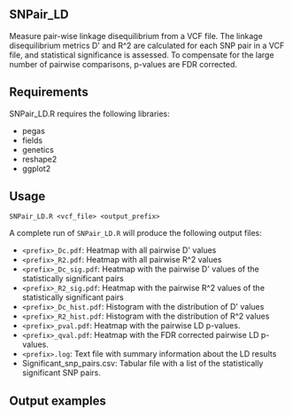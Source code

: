  
## SNPair_LD

Measure pair-wise linkage disequilibrium from a VCF file. The linkage disequilibrium metrics D' and R^2 are calculated for each SNP pair in a VCF file, and statistical significance is assessed. To compensate for the large number of pairwise comparisons, p-values are FDR corrected. 

## Requirements

SNPair_LD.R requires the following libraries:

- pegas
- fields
- genetics
- reshape2
- ggplot2

## Usage

```
SNPair_LD.R <vcf_file> <output_prefix>
```

A complete run of `SNPair_LD.R` will produce the following output files:

- `<prefix>_Dc.pdf`: Heatmap with all pairwise D' values
- `<prefix>_R2.pdf`: Heatmap with all pairwise R^2 values
- `<prefix>_Dc_sig.pdf`: Heatmap with the pairwise D' values of the statistically significant pairs
- `<prefix>_R2_sig.pdf`: Heatmap with the pairwise R^2 values of the statistically significant pairs
- `<prefix>_Dc_hist.pdf`: Histogram with the distribution of D' values
- `<prefix>_R2_hist.pdf`: Histogram with the distribution of R^2 values
- `<prefix>_pval.pdf`: Heatmap with the pairwise LD p-values.
- `<prefix>_qval.pdf`: Heatmap with the FDR corrected pairwise LD p-values.
- `<prefix>.log`: Text file with summary information about the LD results
- Significant_snp_pairs.csv: Tabular file with a list of the statistically significant SNP pairs.

## Output examples

